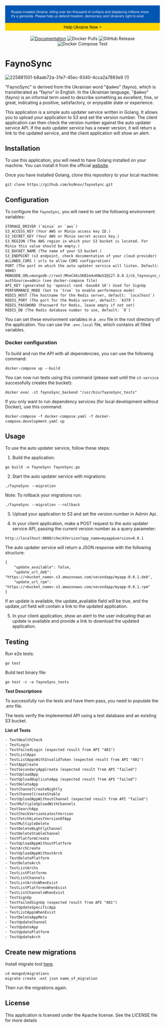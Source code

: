 [![Stand With Ukraine](https://raw.githubusercontent.com/vshymanskyy/StandWithUkraine/main/banner2-direct.svg)](https://stand-with-ukraine.pp.ua)

<div align="center">
  
  [![Documentation](https://img.shields.io/badge/Documentation-available-brightgreen)](https://ku9nov.github.io/faynoSync-site/docs/intro)
  ![Docker Pulls](https://img.shields.io/docker/pulls/ku9nov/faynosync)
  ![GitHub Release](https://img.shields.io/github/v/release/ku9nov/faynoSync)
  ![Docker Compose Test](https://github.com/ku9nov/faynoSync/actions/workflows/tests.yml/badge.svg)

</div>

# FaynoSync

![225881501-b8aab72a-31e7-45ec-9340-4cca2a7893e9 (1)](https://github.com/ku9nov/faynoSync/assets/69673517/59ee4531-5d6c-4bc3-8aab-96854e2a4844)

"FaynoSync" is derived from the Ukrainian word "файно" (fayno), which is transliterated as "fayno" in English. In the Ukrainian language, "файно" (fayno) is an informal term used to describe something as excellent, fine, or great, indicating a positive, satisfactory, or enjoyable state or experience.

This application is a simple auto updater service written in Golang. It allows you to upload your application to S3 and set the version number. The client application can then check the version number against the auto updater service API. If the auto updater service has a newer version, it will return a link to the updated service, and the client application will show an alert.

## Installation

To use this application, you will need to have Golang installed on your machine. You can install it from the official [website](https://golang.org/doc/install).

Once you have installed Golang, clone this repository to your local machine:

```
git clone https://github.com/ku9nov/faynoSync.git
```

## Configuration
To configure the `faynoSync`, you will need to set the following environment variables:
```
STORAGE_DRIVER (`minio` or `aws`)
S3_ACCESS_KEY (Your AWS or Minio access key ID.)
S3_SECRET_KEY (Your AWS or Minio secret access key.)
S3_REGION (The AWS region in which your S3 bucket is located. For Minio this value should be empty.)
S3_BUCKET_NAME (The name of your S3 bucket.)
S3_ENDPOINT (s3 endpoint, check documentation of your cloud provider)
ALLOWED_CORS ( urls to allow CORS configuration)
PORT (The port on which the auto updater service will listen. Default: 9000)
MONGODB_URL=mongodb://root:MheCk6sSKB1m4xKNw5I@127.0.0.1/cb_faynosync_db?authSource=admin (see docker-compose file)
API_KEY (generated by 'openssl rand -base64 16') Used for SignUp
PERFORMANCE_MODE (Set to `true` to enable performance mode)
REDIS_HOST (The hostname for the Redis server, default: `localhost`)
REDIS_PORT (The port for the Redis server, default: `6379`)
REDIS_PASSWORD (Password for Redis, leave empty if not set)
REDIS_DB (The Redis database number to use, default: `0`)
```

You can set these environment variables in a `.env` file in the root directory of the application. You can use the `.env.local` file, which contains all filled variables.

### Docker configuration
To build and run the API with all dependencies, you can use the following command:
```
docker-compose up --build
```
You can now run tests using this command (please wait until the `s3-service` successfully creates the bucket):
```
docker exec -it faynoSync_backend "/usr/bin/faynoSync_tests"
```
If you only want to run dependency services (for local development without Docker), use this command:
```
docker-compose -f docker-compose.yaml -f docker-compose.development.yaml up
```
## Usage
To use the auto updater service, follow these steps:
1. Build the application:
```
go build -o faynoSync faynoSync.go
```

2. Start the auto updater service with migrations:
```
./faynoSync --migration
```
Note: To rollback your migrations run:
```
./faynoSync --migration --rollback
```

3. Upload your application to S3 and set the version number in Admin Api.

4. In your client application, make a POST request to the auto updater service API, passing the current version number as a query parameter:
```
http://localhost:9000/checkVersion?app_name=myapp&version=0.0.1
```

The auto updater service will return a JSON response with the following structure:

```
{
    "update_available": false,
    "update_url_deb": "https://<bucket_name>.s3.amazonaws.com/secondapp/myapp-0.0.1.deb",
    "update_url_rpm": "https://<bucket_name>.s3.amazonaws.com/secondapp/myapp-0.0.1.rpm"
}
```

If an update is available, the update_available field will be true, and the update_url field will contain a link to the updated application.

5. In your client application, show an alert to the user indicating that an update is available and provide a link to download the updated application.

## Testing
Run e2e tests:
```
go test
```
Build test binary file:
```
go test -c -o faynoSync_tests
```
**Test Descriptions**

To successfully run the tests and have them pass, you need to populate the .env file.

The tests verify the implemented API using a test database and an existing S3 bucket.

**List of Tests**

    - TestHealthCheck
    - TestLogin
    - TestFailedLogin (expected result from API "401")
    - TestListApps
    - TestListAppsWithInvalidToken (expected result from API "401")
    - TestAppCreate
    - TestSecondaryAppCreate (expected result from API "failed")
    - TestUploadApp
    - TestUploadDuplicateApp (expected result from API "failed")
    - TestDeleteApp
    - TestChannelCreateNightly
    - TestChannelCreateStable
    - TestUploadAppWithoutChannel (expected result from API "failed")
    - TestMultipleUploadWithChannels
    - TestSearchApp
    - TestCheckVersionLatestVersion
    - TestFetchkLatestVersionOfApp
    - TestMultipleDelete
    - TestDeleteNightlyChannel
    - TestDeleteStableChannel
    - TestPlatformCreate
    - TestUploadAppWithoutPlatform
    - TestArchCreate
    - TestUploadAppWithoutArch
    - TestDeletePlatform
    - TestDeleteArch
    - TestListArchs
    - TestListPlatforms
    - TestListChannels
    - TestListArchsWhenExist
    - TestListPlatformsWhenExist
    - TestListChannelsWhenExist
    - TestSignUp
    - TestFailedSignUp (expected result from API "401")
    - TestUpdateSpecificApp
    - TestListAppsWhenExist
    - TestDeleteAppMeta
    - TestUpdateChannel
    - TestUpdateApp
    - TestUpdatePlatform
    - TestUpdateArch
    
## Create new migrations
Install migrate tool [here](https://github.com/golang-migrate/migrate/blob/master/cmd/migrate/README.md).
```
cd mongod/migrations
migrate create -ext json name_of_migration
```
Then run the migrations again.
## License
This application is licensed under the Apache license. See the LICENSE file for more details
